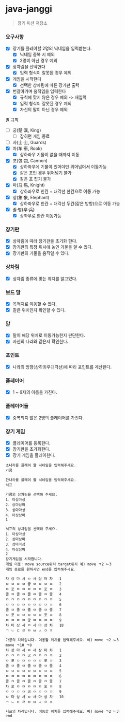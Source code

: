 # java-janggi
> 장기 미션 저장소

### 요구사항
- [x] 장기를 플레이할 2명의 닉네임을 입력받는다.
  - [x] 닉네임 중복 시 예외 
  - [x] 2명이 아닌 경우 예외
- [x] 상차림을 선택한다
  - [x] 입력 형식이 잘못된 경우 예외
- [x] 게임을 시작한다
  - [x] 선택한 상차림에 따른 장기판 출력
- [x] 번갈아가며 움직임을 입력한다
  - [x] 규칙에 맞지 않은 경우 예외 -> 재입력
  - [x] 입력 형식이 잘못된 경우 예외
  - [x] 자신의 말이 아닌 경우 예외

말 규칙
- [ ] 궁(楚·漢, King)
  - [ ] 잡히면 게임 종료
- [ ] 사(士·士, Guards)
- [x] 차(车·車, Rook)
  - [x] 상하좌우 기물이 없을 때까지 이동
- [x] 포(包·包, Cannon)
  - [x] 상하좌우에 기물이 있어야만 뛰어넘어서 이동가능
  - [x] 같은 포인 경우 뛰어넘기 불가
  - [x] 같은 포 잡기 불가
- [x] 마(马·馬, Knight)
  - [x] 상하좌우로 한칸 + 대각선 한칸으로 이동 가능
- [x] 상(象·象, Elephant)
  - [x] 상하좌우로 한칸 + 대각선 두칸(같은 방향)으로 이동 가능
- [x] 졸·병(卒·兵)
  - [x] 상좌우로 한칸 이동가능

### 장기판 
- [x] 상차림에 따라 장기판을 초기화 한다.
- [x] 장기판의 특정 위치에 놓인 기물을 알 수 있다. 
- [x] 장기판의 기물을 움직일 수 있다.

### 상차림
- [x] 상차림 종류에 맞는 위치를 알고있다.

### 보드 말
- [x] 목적지로 이동할 수 있다. 
- [x] 같은 위치인지 확인할 수 있다.

### 말 
- [x] 말이 해당 위치로 이동가능한지 판단한다.  
- [x] 자신의 나라와 같은지 확인한다.

### 포인트
- [x] 나라의 방향(상하좌우대각선)에 따라 포인트를 계산한다.

### 플레이어
- [x] 1 ~ 6자의 이름을 가진다.

### 플레이어들
- [x] 중복되지 않은 2명의 플레이어를 가진다.

### 장기 게임
- [x] 플레이어를 등록한다.
- [x] 장기판을 초기화한다.
- [x] 장기 게임을 플레이한다.

```text
초나라를 플레이 할 닉네임을 입력해주세요.
가콩

한나라를 플레이 할 닉네임을 입력해주세요.
서프

가콩의 상차림을 선택해 주세요.
1. 마상마상
2. 상마상마
3. 상마마상
4. 마상상마
1

서프의 상차림을 선택해 주세요.
1. 마상마상
2. 상마상마
3. 상마마상
4. 마상상마
2
장기게임을 시작합니다.
게임 이동: move source위치 target위치 예) move ㄱ2 ㄴ3
게임 종료를 원하시면 end를 입력해주세요.

차 상 마 사 ㅁ 사 상 마 차   1
ㅁ ㅁ ㅁ ㅁ 궁 ㅁ ㅁ ㅁ ㅁ   2
ㅁ 포 ㅁ ㅁ ㅁ ㅁ ㅁ 포 ㅁ   3
졸 ㅁ 졸 ㅁ 졸 ㅁ 졸 ㅁ 졸   4
ㅁ ㅁ ㅁ ㅁ ㅁ ㅁ ㅁ ㅁ ㅁ   5
ㅁ ㅁ ㅁ ㅁ ㅁ ㅁ ㅁ ㅁ ㅁ   6
졸 ㅁ 졸 ㅁ 졸 ㅁ 졸 ㅁ 졸   7
ㅁ 포 ㅁ ㅁ ㅁ ㅁ ㅁ 포 ㅁ   8
ㅁ ㅁ ㅁ ㅁ 궁 ㅁ ㅁ ㅁ ㅁ   9
차 마 상 사 ㅁ 사 마 상 차   10
ㄱ ㄴ ㄷ ㄹ ㅁ ㅂ ㅅ ㅇ ㅈ

가콩의 차례입니다. 이동할 위치를 입력해주세요. 예) move ㄱ2 ㄴ3
move ㄱ10 ㄱ8
차 상 마 사 ㅁ 사 상 마 차   1
ㅁ ㅁ ㅁ ㅁ 궁 ㅁ ㅁ ㅁ ㅁ   2
ㅁ 포 ㅁ ㅁ ㅁ ㅁ ㅁ 포 ㅁ   3
졸 ㅁ 졸 ㅁ 졸 ㅁ 졸 ㅁ 졸   4
ㅁ ㅁ ㅁ ㅁ ㅁ ㅁ ㅁ ㅁ ㅁ   5
ㅁ ㅁ ㅁ ㅁ ㅁ ㅁ ㅁ ㅁ ㅁ   6
졸 ㅁ 졸 ㅁ 졸 ㅁ 졸 ㅁ 졸   7
차 포 ㅁ ㅁ ㅁ ㅁ ㅁ 포 ㅁ   8
ㅁ ㅁ ㅁ ㅁ 궁 ㅁ ㅁ ㅁ ㅁ   9
ㅁ 마 상 사 ㅁ 사 마 상 차   10
ㄱ ㄴ ㄷ ㄹ ㅁ ㅂ ㅅ ㅇ ㅈ

서프의 차례입니다. 이동할 위치를 입력해주세요. 예) move ㄱ2 ㄴ3
end
```